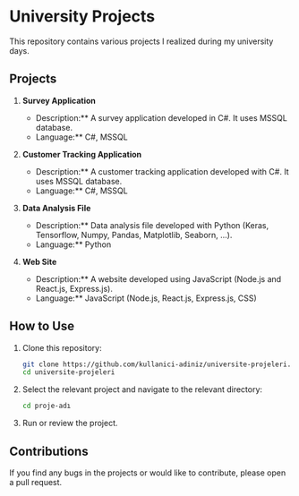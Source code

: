 # University Projects

This repository contains various projects I realized during my university days.

## Projects

1. **Survey Application**
    - Description:** A survey application developed in C#. It uses MSSQL database.
    - Language:** C#, MSSQL


2. **Customer Tracking Application**
    - Description:** A customer tracking application developed with C#. It uses MSSQL database.
    - Language:** C#, MSSQL


3. **Data Analysis File**
    - Description:** Data analysis file developed with Python (Keras, Tensorflow, Numpy, Pandas, Matplotlib, Seaborn, ...).
    - Language:** Python


4. **Web Site**
    - Description:** A website developed using JavaScript (Node.js and React.js, Express.js).
    - Language:** JavaScript (Node.js, React.js, Express.js, CSS)


## How to Use

1. Clone this repository:

    ```bash
    git clone https://github.com/kullanici-adiniz/universite-projeleri.git
    cd universite-projeleri
    ```

2. Select the relevant project and navigate to the relevant directory:

    ```bash
    cd proje-adı
    ```

3. Run or review the project.

## Contributions

If you find any bugs in the projects or would like to contribute, please open a pull request.

